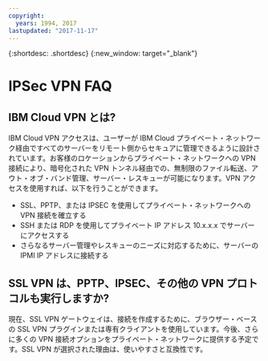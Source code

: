```yaml
---
copyright:
  years: 1994, 2017
lastupdated: "2017-11-17"
---
```


{:shortdesc: .shortdesc}
{:new_window: target="_blank"}


# IPSec VPN FAQ

## IBM Cloud VPN とは?

IBM Cloud VPN アクセスは、ユーザーが IBM Cloud プライベート・ネットワーク経由ですべてのサーバーをリモート側からセキュアに管理できるように設計されています。お客様のロケーションからプライベート・ネットワークへの VPN 接続により、暗号化された VPN トンネル経由での、無制限のファイル転送、アウト・オブ・バンド管理、サーバー・レスキューが可能になります。VPN アクセスを使用すれば、以下を行うことができます。

* SSL、PPTP、または IPSEC を使用してプライベート・ネットワークへの VPN 接続を確立する
* SSH または RDP を使用してプライベート IP アドレス 10.x.x.x でサーバーにアクセスする
* さらなるサーバー管理やレスキューのニーズに対応するために、サーバーの IPMI IP アドレスに接続する


## SSL VPN は、PPTP、IPSEC、その他の VPN プロトコルも実行しますか?

現在、SSL VPN ゲートウェイは、接続を作成するために、ブラウザー・ベースの SSL VPN プラグインまたは専有クライアントを使用しています。今後、さらに多くの VPN 接続オプションをプライベート・ネットワークに提供する予定です。SSL VPN が選択された理由は、使いやすさと互換性です。
